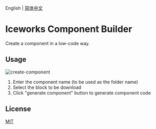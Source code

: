 English | [简体中文](./README.zh-CN.md)

# Iceworks Component Builder

Create a component in a low-code way.

## Usage

![create-component](https://img.alicdn.com/tfs/TB1.WORe5cKOu4jSZKbXXc19XXa-960-600.gif)

1. Enter the component name (to be used as the folder name)
2. Select the block to be download
3. Click "generate component" button to generate component code

## License

[MIT](./LICENSE)
